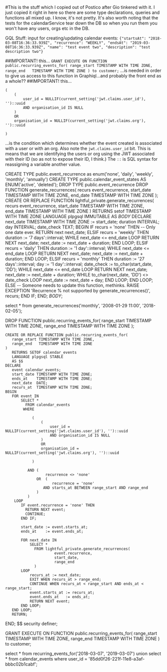 #This is the stuff which I copied out of Postico after Gio tinkered with it.
I just copied it right in here so there are some type declarations, queries and functions all mixed up. I know, it's not pretty.
It's also worth noting that the tests for the calendarService tear down the DB so when you run them you won't have any users, orgs etc in the DB.

GQL Stuff:
input for creating/updating calendar events:
`{"startsAt": "2018-03-08T16:36:33.939Z", "recurrence": "WEEKLY", "endsAt": "2019-03-08T16:36:33.939Z", "name": "test event two", "description": "test description two"}`

##IMPORTANT! this...
`GRANT EXECUTE ON FUNCTION public.recurring_events_for(
   range_start TIMESTAMP WITH TIME ZONE,
   range_end   TIMESTAMP WITH TIME ZONE
) to customer;`
...is needed in order to give us access to this function in Graphiql...and probably the front end as a whole??
##IMPORTANT! this...
```
(
	(
		user_id = NULLIF(current_setting('jwt.claims.user_id'), '')::uuid
		AND organisation_id IS NULL
	)
	OR
	organisation_id = NULLIF(current_setting('jwt.claims.org'), '')::uuid

)
```
...is the condition which determines whether the event created is associated with a user or with an org. Also note the `jwt.claims.user_id` bit. This is means that we are identifying the users or org using the JWT associated with their ID (so as not to expose their ID, I think.) The `::` is SQL syntax for reassigning a variable another value.

CREATE TYPE public.event_recurrence as enum('none', 'daily', 'weekly', 'monthly', 'annually')
CREATE TYPE public.calendar_event_states AS ENUM('active', 'deleted');
DROP TYPE public.event_recurrence
DROP FUNCTION generate_recurrences(
    recurs event_recurrence,
    start_date TIMESTAMP WITH TIME ZONE,
    end_date TIMESTAMP WITH TIME ZONE
);
CREATE OR REPLACE FUNCTION lightful_private.generate_recurrences(
    recurs event_recurrence,
    start_date TIMESTAMP WITH TIME ZONE,
    end_date TIMESTAMP WITH TIME ZONE
)
    RETURNS setof TIMESTAMP WITH TIME ZONE
    LANGUAGE plpgsql IMMUTABLE
    AS $BODY$
DECLARE
    next_date TIMESTAMP WITH TIME ZONE := start_date;
    duration  INTERVAL;
    day       INTERVAL;
    date_check     TEXT;
BEGIN
    IF recurs = 'none' THEN
        -- Only one date ever.
        RETURN next next_date;
    ELSIF recurs = 'weekly' THEN
        duration := '7 days'::interval;
        WHILE next_date <= end_date LOOP
            RETURN NEXT next_date;
            next_date := next_date + duration;
        END LOOP;
    ELSIF recurs = 'daily' THEN
        duration := '1 day'::interval;
        WHILE next_date <= end_date LOOP
            RETURN NEXT next_date;
            next_date := next_date + duration;
        END LOOP;
    ELSIF recurs = 'monthly' THEN
        duration := '27 days'::interval;
        day      := '1 day'::interval;
        date_check    := to_char(start_date, 'DD');
        WHILE next_date <= end_date LOOP
            RETURN NEXT next_date;
            next_date := next_date + duration;
            WHILE  to_char(next_date, 'DD') <> date_check LOOP
                next_date := next_date + day;
            END LOOP;
        END LOOP;
    ELSE
        -- Someone needs to update this function, methinks.
        RAISE EXCEPTION 'Recurrence % not supported by generate_recurrences()', recurs;
    END IF;
END;
$BODY$;

select * from  generate_recurrences('monthly', '2008-01-29 11:00', '2018-02-05');

DROP FUNCTION public.recurring_events_for(
   range_start TIMESTAMP WITH TIME ZONE,
   range_end   TIMESTAMP WITH TIME ZONE
);

	CREATE OR REPLACE FUNCTION public.recurring_events_for(
	   range_start TIMESTAMP WITH TIME ZONE,
	   range_end   TIMESTAMP WITH TIME ZONE
	)
	   RETURNS SETOF calendar_events
	   LANGUAGE plpgsql STABLE
	   AS $$
	DECLARE
	   event calendar_events;
	   start_date TIMESTAMP WITH TIME ZONE;
	   ends_at    TIMESTAMP WITH TIME ZONE;
	   next_date  DATE;
	   recurs_at  TIMESTAMP WITH TIME ZONE;
	BEGIN
	   FOR event IN
	       SELECT *
	         FROM calendar_events
	        WHERE

	        	(
	        		(
	        			user_id = NULLIF(current_setting('jwt.claims.user_id'), '')::uuid
		        		AND organisation_id IS NULL
	        		)
		        	OR
		        	organisation_id = NULLIF(current_setting('jwt.claims.org'), '')::uuid

	        	)

	          AND (
	                  recurrence <> 'none'
	              OR  (
	                     recurrence = 'none'
	                 AND starts_at BETWEEN range_start AND range_end
	              )
	          )
	    LOOP
	       IF event.recurrence = 'none' THEN
	         RETURN NEXT event;
	         CONTINUE;
	       END IF;

	       start_date := event.starts_at;
	       ends_at    := event.ends_at;

	       FOR next_date IN
	           SELECT *
	             FROM lightful_private.generate_recurrences(
	                      event.recurrence,
	                      start_date,
	                      range_end
	             )
	       LOOP
	           recurs_at := next_date;
	           EXIT WHEN recurs_at > range_end;
	           CONTINUE WHEN recurs_at < range_start AND ends_at < range_start;
	           event.starts_at := recurs_at;
	           event.ends_at   := ends_at;
	           RETURN NEXT event;
	       END LOOP;
	   END LOOP;
	   RETURN;
END;
$$ security definer;

GRANT EXECUTE ON FUNCTION public.recurring_events_for(
   range_start TIMESTAMP WITH TIME ZONE,
   range_end   TIMESTAMP WITH TIME ZONE
) to customer;

select * from recurring_events_for('2018-03-07', '2019-03-07')
union
select * from calendar_events where user_id = '85dd0f26-221f-11e8-a3af-bbbc02b1cabf';
